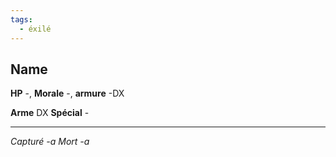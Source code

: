 ```yaml
---
tags:
  - éxilé
---
```



## Name

**HP** -, **Morale** -, **armure** -DX

**Arme** DX
**Spécial** -

---
*Capturé -a*
*Mort -a*